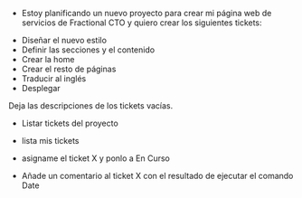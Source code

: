 - Estoy planificando un nuevo proyecto para crear mi página web de servicios de Fractional CTO y quiero crear los siguientes tickets:
* Diseñar el nuevo estilo
* Definir las secciones y el contenido
* Crear la home
* Crear el resto de páginas
* Traducir al inglés
* Desplegar

Deja las descripciones de los tickets vacías.



- Listar tickets del proyecto

- lista mis tickets

- asigname el ticket X y ponlo a En Curso

- Añade un comentario al ticket X con el resultado de ejecutar el comando Date

